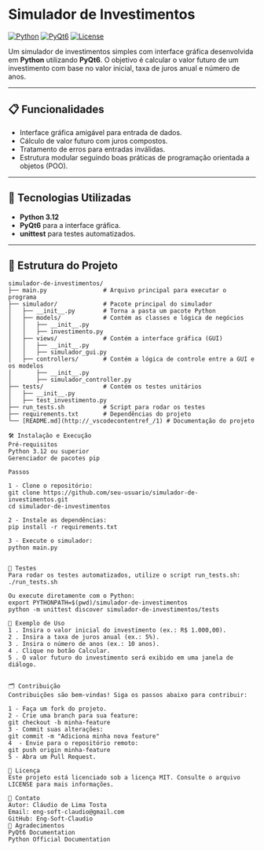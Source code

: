 # Simulador de Investimentos

[![Python](https://img.shields.io/badge/Python-3.12-blue.svg)](https://www.python.org/)
[![PyQt6](https://img.shields.io/badge/PyQt6-%3E=6.0-green.svg)](https://pypi.org/project/PyQt6/)
[![License](https://img.shields.io/badge/License-MIT-yellow.svg)](LICENSE)

Um simulador de investimentos simples com interface gráfica desenvolvida em **Python** utilizando **PyQt6**. O objetivo é calcular o valor futuro de um investimento com base no valor inicial, taxa de juros anual e número de anos.

---

## 📋 Funcionalidades

- Interface gráfica amigável para entrada de dados.
- Cálculo de valor futuro com juros compostos.
- Tratamento de erros para entradas inválidas.
- Estrutura modular seguindo boas práticas de programação orientada a objetos (POO).

---

## 🚀 Tecnologias Utilizadas

- **Python 3.12**
- **PyQt6** para a interface gráfica.
- **unittest** para testes automatizados.

---

## 📂 Estrutura do Projeto

```plaintext
simulador-de-investimentos/
├── main.py                # Arquivo principal para executar o programa
├── simulador/             # Pacote principal do simulador
│   ├── __init__.py        # Torna a pasta um pacote Python
│   ├── models/            # Contém as classes e lógica de negócios
│   │   ├── __init__.py
│   │   ├── investimento.py
│   ├── views/             # Contém a interface gráfica (GUI)
│   │   ├── __init__.py
│   │   ├── simulador_gui.py
│   ├── controllers/       # Contém a lógica de controle entre a GUI e os modelos
│       ├── __init__.py
│       ├── simulador_controller.py
├── tests/                 # Contém os testes unitários
│   ├── __init__.py
│   ├── test_investimento.py
├── run_tests.sh           # Script para rodar os testes
├── requirements.txt       # Dependências do projeto
└── [README.md](http://_vscodecontentref_/1) # Documentação do projeto

🛠️ Instalação e Execução
Pré-requisitos
Python 3.12 ou superior
Gerenciador de pacotes pip

Passos

1 - Clone o repositório:
git clone https://github.com/seu-usuario/simulador-de-investimentos.git
cd simulador-de-investimentos

2 - Instale as dependências:
pip install -r requirements.txt

3 - Execute o simulador:
python main.py


🧪 Testes
Para rodar os testes automatizados, utilize o script run_tests.sh:
./run_tests.sh

Ou execute diretamente com o Python:
export PYTHONPATH=$(pwd)/simulador-de-investimentos
python -m unittest discover simulador-de-investimentos/tests

📖 Exemplo de Uso
1 . Insira o valor inicial do investimento (ex.: R$ 1.000,00).
2 . Insira a taxa de juros anual (ex.: 5%).
3 . Insira o número de anos (ex.: 10 anos).
4 . Clique no botão Calcular.
5 . O valor futuro do investimento será exibido em uma janela de diálogo.


🗂️ Contribuição
Contribuições são bem-vindas! Siga os passos abaixo para contribuir:

1 - Faça um fork do projeto.
2 - Crie uma branch para sua feature:
git checkout -b minha-feature
3 - Commit suas alterações:
git commit -m "Adiciona minha nova feature"
4  - Envie para o repositório remoto:
git push origin minha-feature
5 - Abra um Pull Request.

📝 Licença
Este projeto está licenciado sob a licença MIT. Consulte o arquivo LICENSE para mais informações.

📧 Contato
Autor: Cláudio de Lima Tosta
Email: eng-soft-claudio@gmail.com
GitHub: Eng-Soft-Claudio
🌟 Agradecimentos
PyQt6 Documentation
Python Official Documentation